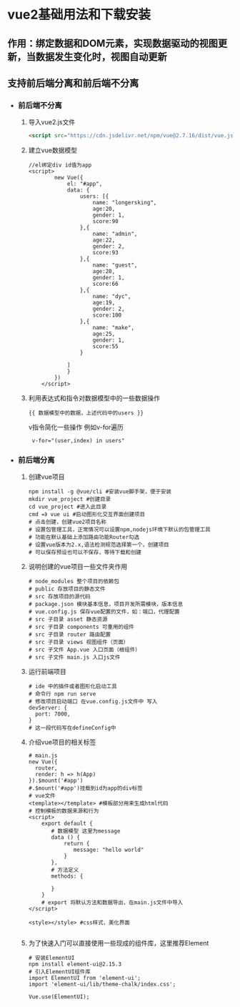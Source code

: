 # vue2基础用法和下载安装

## 作用：绑定数据和DOM元素，实现数据驱动的视图更新，当数据发生变化时，视图自动更新

## 支持前后端分离和前后端不分离

- ### 前后端不分离

  1. 导入vue2.js文件

     ```html
     <script src="https://cdn.jsdelivr.net/npm/vue@2.7.16/dist/vue.js"></script>
     ```

  2. 建立vue数据模型

     ```vue
     //el绑定div id值为app
     <script>
             new Vue({
                 el: "#app",
                 data: {
                     users: [{
                         name: "longersking",
                         age:20,
                         gender: 1,
                         score:90
                     },{
                         name: "admin",
                         age:22,
                         gender: 2,
                         score:93
                     },{
                         name: "guest",
                         age:20,
                         gender: 1,
                         score:66
                     },{
                         name: "dyc",
                         age:19,
                         gender: 2,
                         score:100
                     },{
                         name: "make",
                         age:25,
                         gender: 1,
                         score:55
                     }
                     
                 ]
                 }
             })
         </script>
     ```

  3. 利用表达式和指令对数据模型中的一些数据操作

     ```vue
     {{ 数据模型中的数据，上述代码中的users }}
     ```

     v指令简化一些操作 例如v-for遍历 

     ```vue
      v-for="(user,index) in users"
     ```

- ### 前后端分离

  1. 创建vue项目

     ```shell
     npm install -g @vue/cli #安装vue脚手架，便于安装
     mkdir vue_project #创建目录
     cd vue_project #进入此目录
     cmd =》 vue ui #启动图形化交互界面创建项目
     # 点击创建，创建vue2项目名称
     # 设置包管理工具，正常情况可以设置npm,nodejs环境下默认的包管理工具
     # 功能在默认基础上添加路由功能Router勾选
     # 设置vue版本为2.x,语法检测规范选择第一个，创建项目
     # 可以保存预设也可以不保存，等待下载和创建
     ```

  2. 说明创建的vue项目一些文件夹作用

     ```shell
     # node_modules 整个项目的依赖包
     # public 存放项目的静态文件
     # src 存放项目的源代码
     # package.json 模块基本信息，项目开发所需模块，版本信息
     # vue.config.js 保存vue配置的文件，如：端口，代理配置
     # src 子目录 asset 静态资源
     # src 子目录 components 可重用的组件
     # src 子目录 router 路由配置
     # src 子目录 views 视图组件（页面）
     # src 子文件 App.vue 入口页面（根组件）
     # src 子文件 main.js 入口js文件
     ```

  3. 运行前端项目

     ```shell
     # ide 中的插件或者图形化启动工具
     # 命令行 npm run serve
     # 修改项目启动端口 在vue.config.js文件中 写入
     devServer: {
       port: 7000,
     }
     # 这一段代码写在defineConfig中
     ```

  4. 介绍vue项目的相关标签

     ```vue
     # main.js
     new Vue({
       router,
       render: h => h(App)
     }).$mount('#app')
     #.$mount('#app')挂载到id为app的div标签
     # vue文件
     <template></template> #模板部分用来生成html代码
     # 控制模板的数据来源和行为
     <script>
         export default {
            # 数据模型 这里为message
            data () {
                return {
                   message: "hello world"
                }
            },
            # 方法定义
            methods: {
              
            }
         }
         # export 将默认方法和数据导出，在main.js文件中导入
     </script>
     
     <style></style> #css样式，美化界面
     
     
     ```

  5. 为了快速入门可以直接使用一些现成的组件库，这里推荐Element

     ```shell
     # 安装ElementUI
     npm install element-ui@2.15.3
     # 引入ElementUI组件库
     import ElementUI from 'element-ui';
     import 'element-ui/lib/theme-chalk/index.css';
     
     Vue.use(ElementUI);
     ```

     

